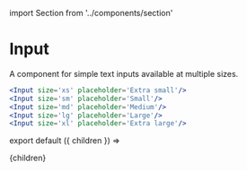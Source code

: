 import Section from '../components/section'

# Input

A component for simple text inputs available at multiple sizes.

```jsx live
<Input size='xs' placeholder='Extra small'/>
<Input size='sm' placeholder='Small'/>
<Input size='md' placeholder='Medium'/>
<Input size='lg' placeholder='Large'/>
<Input size='xl' placeholder='Extra large'/>
```

export default ({ children }) => <Section name='input'>{children}</Section>
